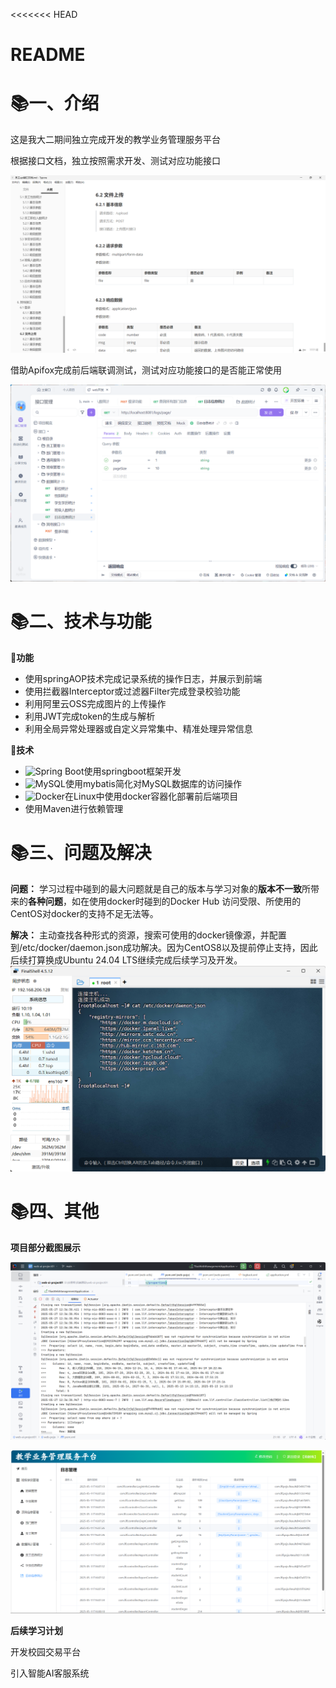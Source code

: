 <<<<<<< HEAD
# README

# 📚一、介绍

这是我大二期间独立完成开发的教学业务管理服务平台

根据接口文档，独立按照需求开发、测试对应功能接口

![image](assets/image-20250527131237-iy7qhlh.png)

借助Apifox完成前后端联调测试，测试对应功能接口的是否能正常使用

![image](assets/image-20250527131419-11cmtlg.png)

# 📚二、技术与功能

**🚀功能**

- 使用springAOP技术完成记录系统的操作日志，并展示到前端
- 使用拦截器Interceptor或过滤器Filter完成登录校验功能
- 利用阿里云OSS完成图片的上传操作
- 利用JWT完成token的生成与解析
- 利用全局异常处理器或自定义异常集中、精准处理异常信息

**🔧技术**

- ![Spring Boot](https://img.shields.io/badge/Spring%20Boot-3.4.2-green?logo=spring)使用springboot框架开发
- ![MySQL](https://img.shields.io/badge/MySQL-8.0-blue)使用mybatis简化对MySQL数据库的访问操作
- ![Docker](https://img.shields.io/badge/Docker-26.1.3-2496ED?logo=docker)在Linux中使用docker容器化部署前后端项目
- 使用Maven进行依赖管理

# 📚三、问题及解决

**问题：** 学习过程中碰到的最大问题就是自己的版本与学习对象的**版本不一致**所带来的**各种问题**，如在使用docker时碰到的Docker Hub 访问受限、所使用的CentOS对docker的支持不足无法等。

**解决：** 主动查找各种形式的资源，搜索可使用的docker镜像源，并配置到/etc/docker/daemon.json成功解决。因为CentOS8以及提前停止支持，因此后续打算换成Ubuntu 24.04 LTS继续完成后续学习及开发。![image](assets/image-20250527140733-q9xmtkv.png)

# 📚四、其他

**项目部分截图展示**

![e0538075ed3e5f754a2d20ad377a91b](assets/e0538075ed3e5f754a2d20ad377a91b-20250527134605-mrxmlxg.png)

![99f25a7d9234fa7b65fc02fc34c274c](assets/99f25a7d9234fa7b65fc02fc34c274c-20250527134624-jo8h9r7.png)

**后续学习计划**

开发校园交易平台

引入智能AI客服系统
